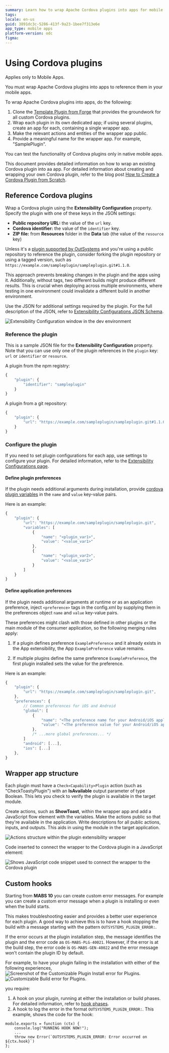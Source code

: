 ```yaml
---
summary: Learn how to wrap Apache Cordova plugins into apps for mobile development using OutSystems Developer Cloud (ODC).
tags: 
locale: en-us
guid: 3891dc3c-5286-413f-9a23-1bee7f313e6e
app_type: mobile apps
platform-version: odc
figma: 
---
```

# Using Cordova plugins

<div class="info" markdown="1">

Applies only to Mobile Apps.

</div>

You must wrap Apache Cordova plugins into apps to reference them in your mobile apps.

To wrap Apache Cordova plugins into apps, do the following:

1. Clone the [Template Plugin from Forge](<https://www.outsystems.com/forge/component-overview/1676/template-plugin/>) that provides the groundwork for all custom Cordova plugins.
1. Wrap each plugin in its own dedicated app; if using several plugins, create an app for each, containing a single wrapper app.
1. Make the relevant actions and entities of the wrapper app public.
1. Provide a meaningful name for the wrapper app. For example, "SamplePlugin".

You can test the functionality of Cordova plugins only in native mobile apps.

This document provides detailed information on how to wrap an existing Cordova plugin into aa app.
For detailed information about creating and wrapping your own Cordova plugin, refer to the blog post [How to Create a Cordova Plugin from Scratch](<https://www.outsystems.com/blog/posts/how-to-create-a-cordova-plugin-from-scratch/>).

## Reference Cordova plugins

Wrap a Cordova plugin using the **Extensibility Configuration** property. Specify the plugin with one of these keys in the JSON settings:

* **Public repository URL:**  the value of the `url` key.
* **Cordova identifier:** the value of the `identifier` key.
* **ZIP file:** from **Resources** folder in the **Data** tab (the value of the `resource` key)

Unless it's a [plugin supported by OutSystems](intro.md) and you're using a public repository to reference the plugin, consider forking the plugin repository or using a tagged version, such as `https://example.com/sampleplugin/sampleplugin.git#1.1.0`.

This approach prevents breaking changes in the plugin and the apps using it. Additionally, without tags, two different builds might produce different results. This is crucial when deploying across multiple environments, where testing in one environment could invalidate a different build in another environment.

Use the JSON for additional settings required by the plugin. For the full description of the JSON, refer to [Extensibility Configurations JSON Schema](../../building-apps/mobile/extensibility-configurations-json-schema.md).

![Extensibility Configuration window in the dev environment](images/plugin-exensibility-window-ss.png "Extensibility Configuration Window")

### Reference the plugin

This is a sample JSON file for the **Extensibility Configuration** property. Note that you can use only one of the plugin references in the `plugin` key: `url` or `identifier` or `resource`.

A plugin from the npm registry:

```javascript
{
    "plugin": {
        "identifier": "sampleplugin"
    }
}
```

A plugin from a git repository:

```javascript
{
    "plugin": {
        "url": "https://example.com/sampleplugin/sampleplugin.git#1.1.0"
    }
}
```

### Configure the plugin

If you need to set plugin configurations for each app, use settings to configure your plugin. For detailed information, refer to the [Extensibility Configurations page](../../building-apps/mobile/extensibility-configurations.md).

#### Define plugin preferences

If the plugin needs additional arguments during installation, provide [cordova plugin variables](https://cordova.apache.org/docs/en/11.x/plugin_ref/spec.html#preference) in the `name` and `value` key-value pairs.

Here is an example:

```javascript
{
    "plugin": {
        "url": "https://example.com/sampleplugin/sampleplugin.git",
        "variables": [
            {
                "name": "<plugin_var1>",
                "value": "<value_var1>"
            },
            {
                "name": "<plugin_var2>",
                "value": "<value_var2>"
            }
        ]
    }
}
```

#### Define application preferences

If the plugin needs additional arguments at runtime or as an application preference, inject `<preference>` tags in the config.xml by supplying them in the preferences object `name` and `value` key-value pairs.

These preferences might clash with those defined in other plugins or the main module of the consumer application, so the following merging rules apply:

1. If a plugin defines preference `ExamplePreference` and it already exists in the App extensibility, the App `ExamplePreference` value remains.

1. If multiple plugins define the same preference `ExamplePreference`, the first plugin installed sets the value for the preference.

Here is an example:

```javascript
{
    "plugin": {
        "url": "https://example.com/sampleplugin/sampleplugin.git",
    },
    "preferences": {
        // Common preferences for iOS and Android
        "global": [
            {
                "name": "<The preference name for your Android/iOS application>",
                "value": "<The preference value for your Android/iOS application>"
            },
            /* ...more global preferences... */
        ]
        "android": [...],
        "ios": [...]
    },
}
```

## Wrapper app structure

Each plugin must have a `Check<Capability>Plugin` action (such as "CheckToastyPlugin") with an **IsAvailable** output parameter of type Boolean. This lets you check to verify the plugin is available in the target module.

Create actions, such as **ShowToast**, within the wrapper app and add a JavaScript flow element with the variables. Make the actions public so that they're available in the application. Write descriptions for all public actions, inputs, and outputs. This aids in using the module in the target application.

![Actions structure within the plugin extensibility wrapper](images/plugin-exensibility-actions-ss.png "Plugin Extensibility Actions")

Code inserted to connect the wrapper to the Cordova plugin in a JavaScript element:

![Shows JavaScript code snippet used to connect the wrapper to the Cordova plugin](images/plugin-exensibility-js-ss.png "Plugin Extensibility JavaScript Code")

## Custom hooks

Starting from **MABS 10** you can create custom error messages. For example you can create a custom error message when a plugin is installing or even when the build starts.

This makes troubleshooting easier and provides a better user experience for each plugin. A good way to achieve this is to have a hook stopping the build with a message starting with the pattern `OUTSYSTEMS_PLUGIN_ERROR:`.

If the error occurs at the plugin installation step, the message identifies the plugin and the error code as `OS-MABS-PLG-40021`. However, if the error is at the build step, the error code is `OS-MABS-GEN-40022` and the error message won't contain the plugin ID by default.

For example, to have your plugin failing in the installation with either of the following experiences,
![Screenshot of the Customizable Plugin Install error for Plugins.](images/plugin-customize-install-error.png "Customizable Plugin Install Error")
![Customizable Build error for Plugins.](images/plugin-customize-build-error.png "Customizable Build Error")

you require:

1. A hook on your plugin, running at either the installation or build phases. For detailed information, refer to [hook phases](https://cordova.apache.org/docs/en/11.x/guide/appdev/hooks/).
1. A hook to log the error in the format `OUTSYSTEMS_PLUGIN_ERROR:`. This example, shows the code for the hook:

```
module.exports = function (ctx) {
    console.log("RUNNING HOOK NOW!");
    ...
    throw new Error(`OUTSYSTEMS_PLUGIN_ERROR: Error occurred on ${ctx.hook}`)
};
```

